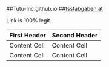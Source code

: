 ##Tutu-Inc.github.io
##[fsstabgaben.at](http://www.fsstabgaben.at)

Link is 100% legit

| First Header  | Second Header |
| ------------- | ------------- |
| Content Cell  | Content Cell  |
| Content Cell  | Content Cell  |